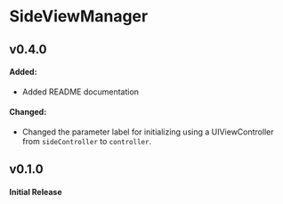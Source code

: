 # SideViewManager

## v0.4.0
#### Added:
* Added README documentation

#### Changed:
* Changed the parameter label for initializing using a UIViewController from `sideController` to `controller`.

## v0.1.0
#### Initial Release
